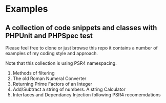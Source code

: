# Examples
## A collection of code snippets and classes with PHPUnit and PHPSpec test

Please feel free to clone or just browse this repo it contains a number of examples of my coding style and approach.

Note that this collection is using PSR4 namespacing.


1. Methods of filtering
2. The old Roman Numeral Converter
3. Returning Prime Factors of an Integer
4. Add/Subtract a string of numbers. A string Calculator
5. Interfaces and Dependancy Injection following PSR4 recomemdations
